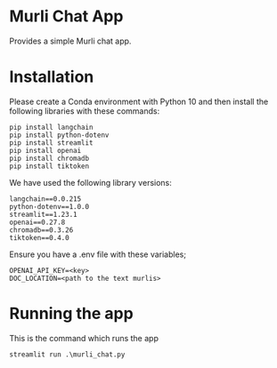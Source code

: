 # Murli Chat App

Provides a simple Murli chat app.

# Installation

Please create a Conda environment with Python 10 and then install the following libraries with these commands:

```
pip install langchain
pip install python-dotenv
pip install streamlit
pip install openai
pip install chromadb
pip install tiktoken
```

We have used the following library versions:

```
langchain==0.0.215
python-dotenv==1.0.0
streamlit==1.23.1
openai==0.27.8
chromadb==0.3.26
tiktoken==0.4.0
```

Ensure you have a .env file with these variables;

```
OPENAI_API_KEY=<key>
DOC_LOCATION=<path to the text murlis>
```

# Running the app

This is the command which runs the app

```
streamlit run .\murli_chat.py
```

